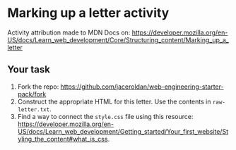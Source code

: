 # Marking up a letter activity

Activity attribution made to MDN Docs on: https://developer.mozilla.org/en-US/docs/Learn_web_development/Core/Structuring_content/Marking_up_a_letter

## Your task

1. Fork the repo: https://github.com/jaceroldan/web-engineering-starter-pack/fork
2. Construct the appropriate HTML for this letter. Use the contents in `raw-letter.txt`.
3. Find a way to connect the `style.css` file using this resource: https://developer.mozilla.org/en-US/docs/Learn_web_development/Getting_started/Your_first_website/Styling_the_content#what_is_css. 
